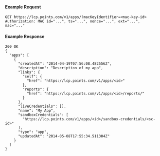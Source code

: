 #### Example Request

    GET https://lcp.points.com/v1/apps/?macKeyIdentifier=<mac-key-id>
    Authorization: MAC id="...", ts="...", nonce="...", ext="...", mac="..."

#### Example Response

    200 OK
    {
      "apps": [
        {
          "createdAt": "2014-04-19T07:56:08.482556Z",
          "description": "Description of my app",
          "links": {
            "self": {
              "href": "https://lcp.points.com/v1/apps/<id>"
            },
            "reports": {
              "href": "https://lcp.points.com/v1/apps/<id>/reports/"
            }
          },
          "liveCredentials": [],
          "name": "My App",
          "sandboxCredentials": [
            "https://lcp.points.com/v1/apps/<id>/sandbox-credentials/<sc-id>"
          ],
          "type": "app",
          "updatedAt": "2014-05-08T17:55:34.511304Z"
        }
      ]
    }






